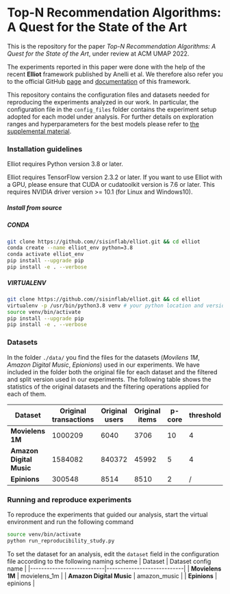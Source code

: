 # Top-N Recommendation Algorithms: A Quest for the State of the Art

This is the repository for the paper _Top-N Recommendation Algorithms: A Quest for the State of the Art_, under review at ACM UMAP 2022.

The experiments reported in this paper were done with the help of the recent **Elliot** framework published by Anelli et al. We therefore also refer you to the official GitHub [page](https://github.com/sisinflab/elliot) and [documentation](https://elliot.readthedocs.io/en/latest/) of this framework.

This repository contains the configuration files and datasets needed for reproducing the experiments analyzed in our work.
In particular, the configuration file in the `config_files` folder contains the experiment setup adopted for each model under analysis. For further details on exploration ranges and hyperparameters for the best models please refer to [the supplemental material](https://github.com/sisinflab/Top-N-Recommendation-Algorithms-A-Quest-for-the-State-of-the-Art/blob/master/Recommender_Systems_State_of_the_Art_Additional_Material.pdf).

### Installation guidelines
Elliot requires Python version 3.8 or later.

Elliot requires TensorFlow version 2.3.2 or later. If you want to use Elliot with a GPU, please ensure that CUDA or cudatoolkit version is 7.6 or later. This requires NVIDIA driver version >= 10.1 (for Linux and Windows10).

##### Install from source

##### CONDA
```bash
git clone https://github.com//sisinflab/elliot.git && cd elliot
conda create --name elliot_env python=3.8
conda activate elliot_env
pip install --upgrade pip
pip install -e . --verbose
```

##### VIRTUALENV
```bash
git clone https://github.com//sisinflab/elliot.git && cd elliot
virtualenv -p /usr/bin/python3.8 venv # your python location and version
source venv/bin/activate
pip install --upgrade pip
pip install -e . --verbose
```


### Datasets
In the folder `./data/` you find the files for the datasets (_Movilens 1M_, _Amazon Digital Music_, _Epionions_) used in our experiments. We have included in the folder both the original file for each dataset and the filtered and split version used in our experiments.
The following table shows the statistics of the original datasets and the filtering operations applied for each of them.

| Dataset                   | Original transactions | Original users            | Original items        |p-core                     | threshold             |
|---------------------------|-----------------------|---------------------------|-----------------------|---------------------------|-----------------------|
| **Movielens 1M**          | 1000209               | 6040                      | 3706                  | 10                        | 4                     |
| **Amazon Digital Music**  | 1584082               | 840372                    | 45992                 | 5                         | 4                     |
| **Epinions**              | 300548                | 8514                      | 8510                  | 2                         | /                     |

### Running and reproduce experiments

To reproduce the experiments that guided our analysis, start the virtual environment and run the following command
```bash
source venv/bin/activate
python run_reproducibility_study.py
```
To set the dataset for an analysis,  edit the `dataset` field in the configuration file according to the following naming scheme
| Dataset                   | Dataset config name        |
|---------------------------|----------------------------|
| **Movielens 1M**          | movielens_1m               |
| **Amazon Digital Music**  | amazon_music               |
| **Epinions**              | epinions                   |
